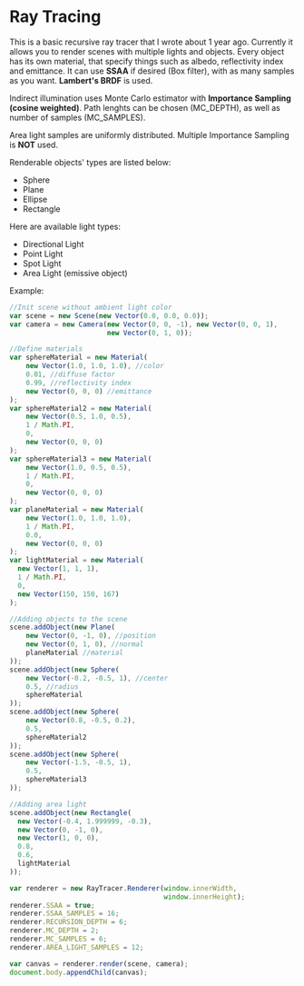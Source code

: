 # Ray Tracing
This is a basic recursive ray tracer that I wrote about 1 year ago. Currently it allows you to render scenes with multiple lights and objects. Every object has its own material, that specify things such as albedo, reflectivity index and emittance. It can use **SSAA** if desired (Box filter), with as many samples as you want. **Lambert's BRDF** is used.

Indirect illumination uses Monte Carlo estimator with **Importance Sampling (cosine weighted)**. Path lenghts can be chosen (MC_DEPTH), as well as number of samples (MC_SAMPLES).

Area light samples are uniformly distributed. Multiple Importance Sampling is **NOT** used.

Renderable objects' types are listed below:
* Sphere
* Plane
* Ellipse
* Rectangle

Here are available light types:
* Directional Light
* Point Light
* Spot Light
* Area Light (emissive object)

Example:
```javascript
//Init scene without ambient light color
var scene = new Scene(new Vector(0.0, 0.0, 0.0));
var camera = new Camera(new Vector(0, 0, -1), new Vector(0, 0, 1),
                        new Vector(0, 1, 0));

//Define materials
var sphereMaterial = new Material(
    new Vector(1.0, 1.0, 1.0), //color
    0.01, //diffuse factor
    0.99, //reflectivity index
    new Vector(0, 0, 0) //emittance
);
var sphereMaterial2 = new Material(
    new Vector(0.5, 1.0, 0.5),
    1 / Math.PI,
    0,
    new Vector(0, 0, 0)
);
var sphereMaterial3 = new Material(
    new Vector(1.0, 0.5, 0.5),
    1 / Math.PI,
    0,
    new Vector(0, 0, 0)
);
var planeMaterial = new Material(
    new Vector(1.0, 1.0, 1.0),
    1 / Math.PI,
    0.0,
    new Vector(0, 0, 0)
);
var lightMaterial = new Material(
  new Vector(1, 1, 1),
  1 / Math.PI,
  0,
  new Vector(150, 150, 167)
);

//Adding objects to the scene
scene.addObject(new Plane(
    new Vector(0, -1, 0), //position
    new Vector(0, 1, 0), //normal
    planeMaterial //material
));
scene.addObject(new Sphere(
    new Vector(-0.2, -0.5, 1), //center
    0.5, //radius
    sphereMaterial
));
scene.addObject(new Sphere(
    new Vector(0.8, -0.5, 0.2),
    0.5,
    sphereMaterial2
));
scene.addObject(new Sphere(
    new Vector(-1.5, -0.5, 1),
    0.5,
    sphereMaterial3
));

//Adding area light
scene.addObject(new Rectangle(
  new Vector(-0.4, 1.999999, -0.3),
  new Vector(0, -1, 0),
  new Vector(1, 0, 0),
  0.8,
  0.6,
  lightMaterial
));

var renderer = new RayTracer.Renderer(window.innerWidth,
                                      window.innerHeight);
renderer.SSAA = true;
renderer.SSAA_SAMPLES = 16;
renderer.RECURSION_DEPTH = 6;
renderer.MC_DEPTH = 2;
renderer.MC_SAMPLES = 6;
renderer.AREA_LIGHT_SAMPLES = 12;

var canvas = renderer.render(scene, camera);
document.body.appendChild(canvas);
```
